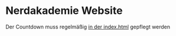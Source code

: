 # Nerdakademie Website

Der Countdown muss regelmäßig [in der index.html](https://github.com/nerdakademie/nerdakademie.github.io/blob/master/index.html#L64) gepflegt werden
